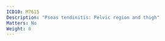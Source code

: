 ```yaml
---
ICD10: M7615
Description: "Psoas tendinitis: Pelvic region and thigh"
Matters: No
Weight: 0
---
```


